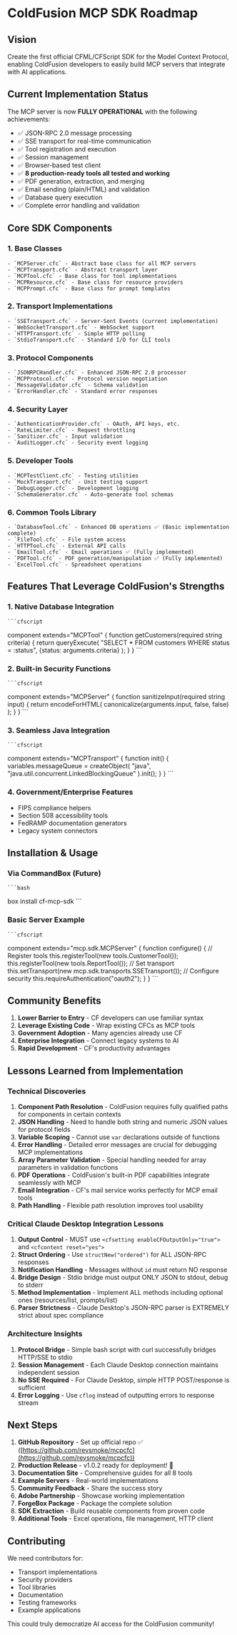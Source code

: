 # ColdFusion MCP SDK Roadmap

## Vision

Create the first official CFML/CFScript SDK for the Model Context Protocol, enabling ColdFusion developers to easily build MCP servers that integrate with AI applications.

## Current Implementation Status

The MCP server is now **FULLY OPERATIONAL** with the following achievements:

- ✅ JSON-RPC 2.0 message processing
- ✅ SSE transport for real-time communication
- ✅ Tool registration and execution
- ✅ Session management
- ✅ Browser-based test client
- ✅ **8 production-ready tools all tested and working**
- ✅ PDF generation, extraction, and merging
- ✅ Email sending (plain/HTML) and validation
- ✅ Database query execution
- ✅ Complete error handling and validation

## Core SDK Components

### 1. Base Classes

    - `MCPServer.cfc` - Abstract base class for all MCP servers
    - `MCPTransport.cfc` - Abstract transport layer
    - `MCPTool.cfc` - Base class for tool implementations
    - `MCPResource.cfc` - Base class for resource providers
    - `MCPPrompt.cfc` - Base class for prompt templates

### 2. Transport Implementations

    - `SSETransport.cfc` - Server-Sent Events (current implementation)
    - `WebSocketTransport.cfc` - WebSocket support
    - `HTTPTransport.cfc` - Simple HTTP polling
    - `StdioTransport.cfc` - Standard I/O for CLI tools

### 3. Protocol Components

    - `JSONRPCHandler.cfc` - Enhanced JSON-RPC 2.0 processor
    - `MCPProtocol.cfc` - Protocol version negotiation
    - `MessageValidator.cfc` - Schema validation
    - `ErrorHandler.cfc` - Standard error responses

### 4. Security Layer

    - `AuthenticationProvider.cfc` - OAuth, API keys, etc.
    - `RateLimiter.cfc` - Request throttling
    - `Sanitizer.cfc` - Input validation
    - `AuditLogger.cfc` - Security event logging

### 5. Developer Tools

    - `MCPTestClient.cfc` - Testing utilities
    - `MockTransport.cfc` - Unit testing support
    - `DebugLogger.cfc` - Development logging
    - `SchemaGenerator.cfc` - Auto-generate tool schemas

### 6. Common Tools Library

    - `DatabaseTool.cfc` - Enhanced DB operations ✅ (Basic implementation complete)
    - `FileTool.cfc` - File system access
    - `HTTPTool.cfc` - External API calls
    - `EmailTool.cfc` - Email operations ✅ (Fully implemented)
    - `PDFTool.cfc` - PDF generation/manipulation ✅ (Fully implemented)
    - `ExcelTool.cfc` - Spreadsheet operations

## Features That Leverage ColdFusion's Strengths

### 1. Native Database Integration

    ```cfscript
component extends="MCPTool" {
    function getCustomers(required string criteria) {
        return queryExecute(
            "SELECT * FROM customers
             WHERE status = :status",
            {status: arguments.criteria}
        );
    }
}
    ```

### 2. Built-in Security Functions

    ```cfscript
component extends="MCPServer" {
    function sanitizeInput(required string input) {
        return encodeForHTML(
            canonicalize(arguments.input, false, false)
        );
    }
}
    ```

### 3. Seamless Java Integration

    ```cfscript
component extends="MCPTransport" {
    function init() {
        variables.messageQueue = createObject(
            "java",
            "java.util.concurrent.LinkedBlockingQueue"
        ).init();
    }
}
    ```

### 4. Government/Enterprise Features

- FIPS compliance helpers
- Section 508 accessibility tools
- FedRAMP documentation generators
- Legacy system connectors

## Installation & Usage

### Via CommandBox (Future)

    ```bash
box install cf-mcp-sdk
    ```

### Basic Server Example

    ```cfscript
component extends="mcp.sdk.MCPServer" {
    function configure() {
        // Register tools
        this.registerTool(new tools.CustomerTool());
        this.registerTool(new tools.ReportTool());
        // Set transport
        this.setTransport(new mcp.sdk.transports.SSETransport());
        // Configure security
        this.requireAuthentication("oauth2");
    }
}
    ```

## Community Benefits

1. **Lower Barrier to Entry** - CF developers can use familiar syntax
2. **Leverage Existing Code** - Wrap existing CFCs as MCP tools
3. **Government Adoption** - Many agencies already use CF
4. **Enterprise Integration** - Connect legacy systems to AI
5. **Rapid Development** - CF's productivity advantages

## Lessons Learned from Implementation

### Technical Discoveries

1. **Component Path Resolution** - ColdFusion requires fully qualified paths for components in certain contexts
2. **JSON Handling** - Need to handle both string and numeric JSON values for protocol fields
3. **Variable Scoping** - Cannot use `var` declarations outside of functions
4. **Error Handling** - Detailed error messages are crucial for debugging MCP implementations
5. **Array Parameter Validation** - Special handling needed for array parameters in validation functions
6. **PDF Operations** - ColdFusion's built-in PDF capabilities integrate seamlessly with MCP
7. **Email Integration** - CF's mail service works perfectly for MCP email tools
8. **Path Handling** - Flexible path resolution improves tool usability

### Critical Claude Desktop Integration Lessons

1. **Output Control** - MUST use `<cfsetting enableCFOutputOnly="true">` and `<cfcontent reset="yes">`
2. **Struct Ordering** - Use `structNew("ordered")` for ALL JSON-RPC responses
3. **Notification Handling** - Messages without `id` must return NO response
4. **Bridge Design** - Stdio bridge must output ONLY JSON to stdout, debug to stderr
5. **Method Implementation** - Implement ALL methods including optional ones (resources/list, prompts/list)
6. **Parser Strictness** - Claude Desktop's JSON-RPC parser is EXTREMELY strict about spec compliance

### Architecture Insights

1. **Protocol Bridge** - Simple bash script with curl successfully bridges HTTP/SSE to stdio
2. **Session Management** - Each Claude Desktop connection maintains independent session
3. **No SSE Required** - For Claude Desktop, simple HTTP POST/response is sufficient
4. **Error Logging** - Use `cflog` instead of outputting errors to response stream

## Next Steps

1. **GitHub Repository** - Set up official repo ✅ ([https://github.com/revsmoke/mcpcfc](https://github.com/revsmoke/mcpcfc))
2. **Production Release** - v1.0.2 ready for deployment! 🎉
3. **Documentation Site** - Comprehensive guides for all 8 tools
4. **Example Servers** - Real-world implementations
5. **Community Feedback** - Share the success story
6. **Adobe Partnership** - Showcase working implementation
7. **ForgeBox Package** - Package the complete solution
8. **SDK Extraction** - Build reusable components from proven code
9. **Additional Tools** - Excel operations, file management, HTTP client

## Contributing

We need contributors for:

- Transport implementations
- Security providers
- Tool libraries
- Documentation
- Testing frameworks
- Example applications

This could truly democratize AI access for the ColdFusion community!

